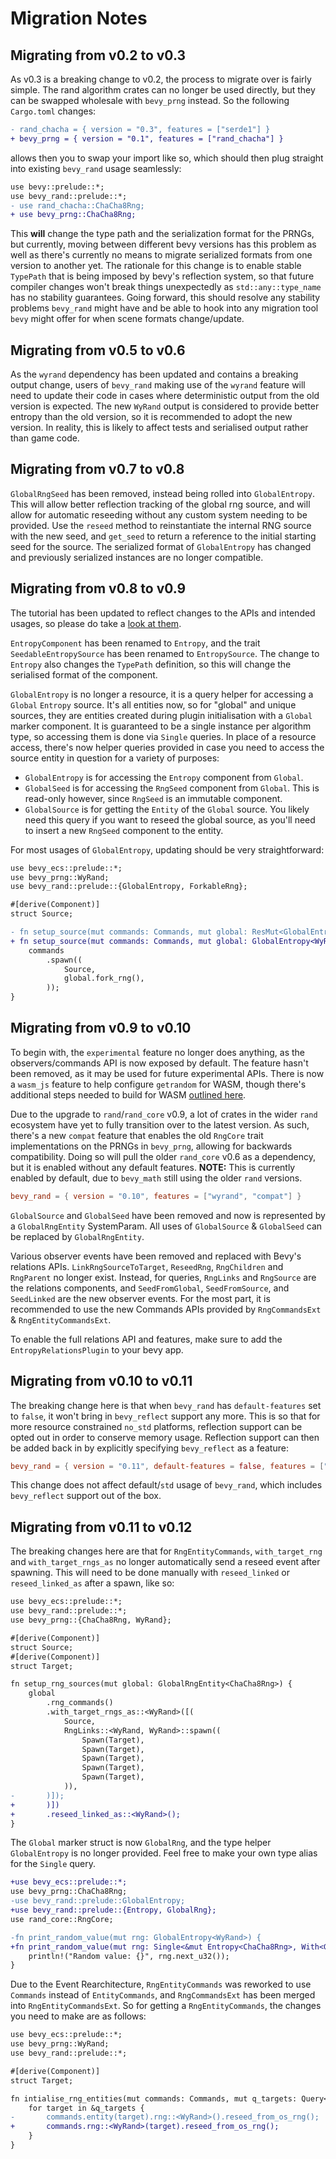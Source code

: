 # Migration Notes

## Migrating from v0.2 to v0.3

As v0.3 is a breaking change to v0.2, the process to migrate over is fairly simple. The rand algorithm crates can no longer be used directly, but they can be swapped wholesale with `bevy_prng` instead. So the following `Cargo.toml` changes:

```diff
- rand_chacha = { version = "0.3", features = ["serde1"] }
+ bevy_prng = { version = "0.1", features = ["rand_chacha"] }
```

allows then you to swap your import like so, which should then plug straight into existing `bevy_rand` usage seamlessly:

```diff
use bevy::prelude::*;
use bevy_rand::prelude::*;
- use rand_chacha::ChaCha8Rng;
+ use bevy_prng::ChaCha8Rng;
```

This **will** change the type path and the serialization format for the PRNGs, but currently, moving between different bevy versions has this problem as well as there's currently no means to migrate serialized formats from one version to another yet. The rationale for this change is to enable stable `TypePath` that is being imposed by bevy's reflection system, so that future compiler changes won't break things unexpectedly as `std::any::type_name` has no stability guarantees. Going forward, this should resolve any stability problems `bevy_rand` might have and be able to hook into any migration tool `bevy` might offer for when scene formats change/update.

## Migrating from v0.5 to v0.6

As the `wyrand` dependency has been updated and contains a breaking output change, users of `bevy_rand` making use of the `wyrand` feature will need to update their code in cases where deterministic output from the old version is expected. The new `WyRand` output is considered to provide better entropy than the old version, so it is recommended to adopt the new version. In reality, this is likely to affect tests and serialised output rather than game code.

## Migrating from v0.7 to v0.8

`GlobalRngSeed` has been removed, instead being rolled into `GlobalEntropy`. This will allow better reflection tracking of the global rng source, and will allow for automatic reseeding without any custom system needing to be provided. Use the `reseed` method to reinstantiate the internal RNG source with the new seed, and `get_seed` to return a reference to the initial starting seed for the source. The serialized format of `GlobalEntropy` has changed and previously serialized instances are no longer compatible.

## Migrating from v0.8 to v0.9

The tutorial has been updated to reflect changes to the APIs and intended usages, so please do take a [look at them](https://docs.rs/bevy_rand/latest/bevy_rand/tutorial/index.html).

`EntropyComponent` has been renamed to `Entropy`, and the trait `SeedableEntropySource` has been renamed to `EntropySource`. The change to `Entropy` also changes the `TypePath` definition, so this will change the serialised format of the component.

`GlobalEntropy` is no longer a resource, it is a query helper for accessing a `Global` `Entropy` source. It's all entities now, so for "global" and unique sources, they are entities created during plugin initialisation with a `Global` marker component. It is guaranteed to be a single instance per algorithm type, so accessing them is done via `Single` queries. In place of a resource access, there's now helper queries provided in case you need to access the source entity in question for a variety of purposes:

* `GlobalEntropy` is for accessing the `Entropy` component from `Global`.
* `GlobalSeed` is for accessing the `RngSeed` component from `Global`. This is read-only however, since `RngSeed` is an immutable component.
* `GlobalSource` is for getting the `Entity` of the `Global` source. You likely need this query if you want to reseed the global source, as you'll need to insert a new `RngSeed` component to the entity.

For most usages of `GlobalEntropy`, updating should be very straightforward:

```diff
use bevy_ecs::prelude::*;
use bevy_prng::WyRand;
use bevy_rand::prelude::{GlobalEntropy, ForkableRng};

#[derive(Component)]
struct Source;

- fn setup_source(mut commands: Commands, mut global: ResMut<GlobalEntropy<WyRand>>) {
+ fn setup_source(mut commands: Commands, mut global: GlobalEntropy<WyRand>) {
    commands
        .spawn((
            Source,
            global.fork_rng(),
        ));
}
```

## Migrating from v0.9 to v0.10

To begin with, the `experimental` feature no longer does anything, as the observers/commands API is now exposed by default. The feature hasn't been removed, as it may be used for future experimental APIs. There is now a `wasm_js` feature to help configure `getrandom` for WASM, though there's additional steps needed to build for WASM [outlined here](README#usage-within-web-wasm-environments).

Due to the upgrade to `rand`/`rand_core` v0.9, a lot of crates in the wider `rand` ecosystem have yet to fully transition over to the latest version. As such, there's a new `compat` feature that enables the old `RngCore` trait implementations on the PRNGs in `bevy_prng`, allowing for backwards compatibility. Doing so will pull the older `rand_core` v0.6 as a dependency, but it is enabled without any default features. **NOTE:** This is currently enabled by default, due to `bevy_math` still using the older `rand` versions.

```toml
bevy_rand = { version = "0.10", features = ["wyrand", "compat"] }
```

`GlobalSource` and `GlobalSeed` have been removed and now is represented by a `GlobalRngEntity` SystemParam. All uses of `GlobalSource` & `GlobalSeed` can be replaced by `GlobalRngEntity`.

Various observer events have been removed and replaced with Bevy's relations APIs. `LinkRngSourceToTarget`, `ReseedRng`, `RngChildren` and `RngParent` no longer exist. Instead, for queries, `RngLinks` and `RngSource` are the relations components, and `SeedFromGlobal`, `SeedFromSource`, and `SeedLinked` are the new observer events. For the most part, it is recommended to use the new Commands APIs provided by `RngCommandsExt` & `RngEntityCommandsExt`.

To enable the full relations API and features, make sure to add the `EntropyRelationsPlugin` to your bevy app.

## Migrating from v0.10 to v0.11

The breaking change here is that when `bevy_rand` has `default-features` set to `false`, it won't bring in `bevy_reflect` support any more. This is so that for more resource constrained `no_std` platforms, reflection support can be opted out in order to conserve memory usage. Reflection support can then be added back in by explicitly specifying `bevy_reflect` as a feature:

```toml
bevy_rand = { version = "0.11", default-features = false, features = ["bevy_reflect", "wyrand"] }
```

This change does not affect default/`std` usage of `bevy_rand`, which includes `bevy_reflect` support out of the box.

## Migrating from v0.11 to v0.12

The breaking changes here are that for `RngEntityCommands`, `with_target_rng` and `with_target_rngs_as` no longer automatically send a reseed event after spawning. This will need to be done manually with `reseed_linked` or `reseed_linked_as` after a spawn, like so:

```diff
use bevy_ecs::prelude::*;
use bevy_rand::prelude::*;
use bevy_prng::{ChaCha8Rng, WyRand};

#[derive(Component)]
struct Source;
#[derive(Component)]
struct Target;

fn setup_rng_sources(mut global: GlobalRngEntity<ChaCha8Rng>) {
    global
        .rng_commands()
        .with_target_rngs_as::<WyRand>([(
            Source,
            RngLinks::<WyRand, WyRand>::spawn((
                Spawn(Target),
                Spawn(Target),
                Spawn(Target),
                Spawn(Target),
                Spawn(Target),
            )),
-       )]);
+       )])
+       .reseed_linked_as::<WyRand>();
}
```

The `Global` marker struct is now `GlobalRng`, and the type helper `GlobalEntropy` is no longer provided. Feel free to make your own type alias for the `Single` query.

```diff
+use bevy_ecs::prelude::*;
use bevy_prng::ChaCha8Rng;
-use bevy_rand::prelude::GlobalEntropy;
+use bevy_rand::prelude::{Entropy, GlobalRng};
use rand_core::RngCore;

-fn print_random_value(mut rng: GlobalEntropy<WyRand>) {
+fn print_random_value(mut rng: Single<&mut Entropy<ChaCha8Rng>, With<GlobalRng>>) {
    println!("Random value: {}", rng.next_u32());
}
```

Due to the Event Rearchitecture, `RngEntityCommands` was reworked to use `Commands` instead of `EntityCommands`, and `RngCommandsExt` has been merged into `RngEntityCommandsExt`. So for getting a `RngEntityCommands`, the changes you need to make are as follows:

```diff
use bevy_ecs::prelude::*;
use bevy_prng::WyRand;
use bevy_rand::prelude::*;

#[derive(Component)]
struct Target;

fn intialise_rng_entities(mut commands: Commands, mut q_targets: Query<Entity, With<Target>>) {
    for target in &q_targets {
-       commands.entity(target).rng::<WyRand>().reseed_from_os_rng();
+       commands.rng::<WyRand>(target).reseed_from_os_rng();
    }
}
```
